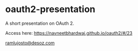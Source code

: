 oauth2-presentation
===================

A short presentation on OAuth 2.

Access here: https://navneetbhardwaj.github.io/oauth2/#/23

ramlujosto@desoz.com
